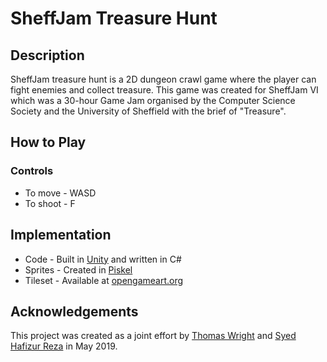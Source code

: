 # SheffJam Treasure Hunt

## Description

SheffJam treasure hunt is a 2D dungeon crawl game where the player can fight enemies and collect treasure. This game was created for SheffJam VI which was a 30-hour Game Jam organised by the Computer Science Society and the University of Sheffield with the brief of "Treasure".

## How to Play

### Controls

  * To move - WASD
  * To shoot - F
  
## Implementation

  * Code - Built in [Unity](https://unity.com/) and written in C#
  * Sprites - Created in [Piskel](https://www.piskelapp.com/)
  * Tileset - Available at [opengameart.org](https://opengameart.org/content/house-tileset-blackguard)

## Acknowledgements

This project was created as a joint effort by [Thomas Wright](https://github.com/twright1999) and [Syed Hafizur Reza](https://github.com/sreza1) in May 2019.

